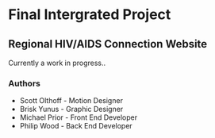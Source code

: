 # Final Intergrated Project
## Regional HIV/AIDS Connection Website

Currently a work in progress..

### Authors

* Scott Olthoff - Motion Designer
* Brisk Yunus - Graphic Designer
* Michael Prior - Front End Developer
* Philip Wood - Back End Developer